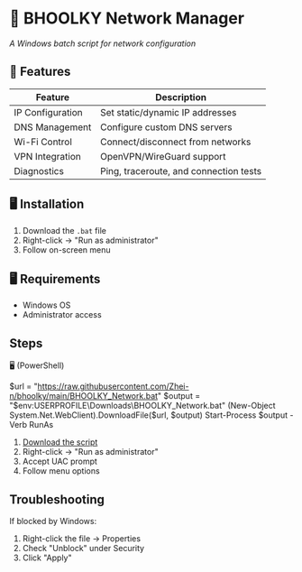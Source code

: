 # 👻 BHOOLKY Network Manager
 
*A Windows batch script for network configuration*

## 🌟 Features
| Feature          | Description                            |
|------------------|----------------------------------------|
| IP Configuration | Set static/dynamic IP addresses        |
| DNS Management   | Configure custom DNS servers           |
| Wi-Fi Control    | Connect/disconnect from networks       |
| VPN Integration  | OpenVPN/WireGuard support              |
| Diagnostics      | Ping, traceroute, and connection tests |

## 🖥️ Installation
1. Download the `.bat` file
2. Right-click → "Run as administrator"
3. Follow on-screen menu

## 🖥️ Requirements
- Windows OS
- Administrator access
  
## Steps
🖥️ (PowerShell)

$url = "https://raw.githubusercontent.com/Zhei-n/bhoolky/main/BHOOLKY_Network.bat"
$output = "$env:USERPROFILE\Downloads\BHOOLKY_Network.bat"
(New-Object System.Net.WebClient).DownloadFile($url, $output)
Start-Process $output -Verb RunAs

1. [Download the script](BHOOLKY_Network.bat)
2. Right-click → "Run as administrator"
3. Accept UAC prompt
4. Follow menu options

## Troubleshooting
If blocked by Windows:
1. Right-click the file → Properties
2. Check "Unblock" under Security
3. Click "Apply"
